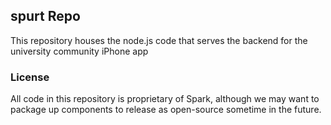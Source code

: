 spurt Repo
-------------------------------

This repository houses the node.js code that serves the backend for the university community iPhone app

### License

All code in this repository is proprietary of Spark, although we may want to package up components to release as open-source sometime in the future.